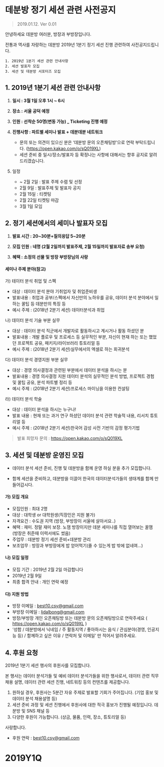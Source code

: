 # 데분방 정기 세션 관련 사전공지

> 2019.01.12. Ver 0.01

안녕하세요 데분방 여러분, 방장과 부방장입니다.

전통과 역사를 자랑하는 데분방 2019년 1분기 정기 세션 진행 관련하여 사전공지드립니다.

```
1. 2019년 1분기 세션 관련 안내사항
2. 세션 발표자 모집
3. 세션 및 데분방 서포터즈 모집
```



## 1. 2019년 1분기 세션 관련 안내사항

1. **일시 : 3월 1일 오후 1시 ~ 6시**
2. **장소 : 서울 공덕 예정**
3. **인원 : 선착순 50명(변동 가능) _ Ticketing 진행 예정**
4. **진행사항 : 파트별 세미나 발표 + 데분데분 네트워크**

   - 문의 또는 의견이 있으신 분은 ‘데분방 문의 오픈채팅방’으로 연락 부탁드립니다. (https://open.kakao.com/o/sQ019XL)
   - 세션 준비 중 일시/장소/발표자 등 확정나는 사항에 대해서는 향후 공지로 알려드리겠습니다.

5. 일정

   - ~ 2월 2일 : 발표 주제 수렴 및 선정
   - 2월 9일 : 발표주제 및 발표자 공지
   - 2월 15일 : 티켓팅
   - 2월 22일 티켓팅 마감
   - 3월 1일 모임

## 2. 정기 세션에서의 세미나 발표자 모집

1. **발표 시간 : 20\~30분+질의응답 5\~20분**

2. **모집 인원 : 네명 (2월 2일까지 발표주제, 2월 15일까지 발표자료 송부 요청)**

3. **혜택 : 소정의 선물 및 방장 부방장님의 사랑**


#### 세미나 주제 분야(참고)

가) 테이터 분석 취업 및 스펙

   - 대상 : 데이터 분석 분야 기취업자 및 취업준비생
   - 발표내용 : 취업과 공부/스펙에서 자신만의 노하우를 공유, 데이터 분석 분야에서 일하는 꿀팁 등 데분만의 특징 등
   - 예시 주제 : (2018년 2분기 세션) 데이터분석과 취업

나) 데이터 분석 기술 부분 실무

   - 대상 : 데이터 분석 직군에서 개발자로 활동하시고 계시거나 활동 하셨던 분
   - 발표내용 : 개발 플로우 및 프로세스 등 실무적인 부분, 자신이 현재 하는 또는 했었던 프로젝트 공유, 패키지/라이브러리 튜토리얼 등
   - 예시 주제 : (2018년 2분기 세션)실무에서의 엑셀로 하는 회귀분석

다) 데이터 분석 경영지원 부분 실무

   - 대상 : 경영 의사결정과 관련된 부분에서 데이터 분석을 하시는 분
   - 발표내용 : 경영 의사결정 지원 데이터 분석의 실무적인 분석 방법, 프로젝트 경험 및 꿀팁 공유, 분석 파트별 정리 등
   - 예시 주제 : (2018년 2분기 세션)프로세스 마이닝을 이용한 컨설팅

라) 데이터 분석 학술 

- 대상 : 데이터 분석을 하시는 누구나!
- 발표 내용 : 현재 또는 과거 연구 하셨던 데이터 분석 관련 학술적 내용, 리서치 튜토리얼 등
- 예시 주제 : (2018년 2분기 세션)한국어 감성 사전 기반의 감정 평가기법

> 발표 희망자 문의 : https://open.kakao.com/o/sQ019XL



## 3. 세션 및 데분방 운영진 모집

- 데이터 분석 세션 준비, 진행 및 데분방을 함께 운영 하실 분을 추가 모집합니다.

- 함께 세션을 준비하고, 데분방을 이끌어 한국의 데이터분석가들의 생태계를 함께 만들어갑시다.



#### 가) 모집 개요

   - 모집인원 : 최대 2명
   - 대상 : 대학생 or 대학원생(직장인은 지원 불가)
   - 자격요건 : 수도권 지역 (방장, 부방장이 서울에 살아서요..)
   - 혜택 : 재미. 정말 재미 보장. 노잼 방장이지만 데분 세미나를 직접 열어보는 꿀잼 (방장은 취준때 이력서에도 썼음)
   - 주업무 : 데분방 정기 세션 준비+데분방 관리
   - 보조업무 : 방장과 부방장에게 밥 얻어먹기(줄 수 있는게 밥 밖에 없네여...)


#### 나) 모집 일정

   - 모집 기간 : 2019년 2월 2일 마감합니다
   - 2019년 2월 9일
   - 최종 합격 안내 : 개인 연락 예정

#### 다) 지원 방법

   - 방장 이메일 : best10.csy@gmail.com
   - 부방장 이메일 : ljdalbong@gmail.com
   - 방장/부방장 개인 오픈채팅방 또는 데분방 문의 오픈채팅방으로 연락주세요 ( https://open.kakao.com/o/sQ019XL )
   -  ‘성함 / 데분방에서 닉네임 / 주 활동지역 / 좋아하시는 음식 / 관심분야(경영, 인공지능 등) / 함께하고 싶은 이유 / 연락처 및 이메일’ 만 적어서 알려주세요.
   
## 4. 후원 요청

2019년 1분기 세션 행사의 후원사를 모집합니다.

본 행사는 데이터 분석가들 및 예비 데이터 분석가들을 위한 행사로서, 데이터 관련 직무 채용 설명, 데이터 관련 세션 진행, 네트워킹 등의 컨텐츠를 제공합니다.

1. 원하실 경우, 후원사는 5분간 자유 주제로 발표할 기회가 주어집니다. (기업 홍보 및 데이터 분석 채용설명 등)
2. 세션 준비 과정 및 세션 진행에서 후원사에 대한 적극 홍보가 진행될 예정입니다. 데분방 및 SNS 채널 등
3. 다양한 후원이 가능합니다. (상금, 물품, 인력, 장소, 튜토리얼 등)

사랑합니다.

- 후원 연락 : best10.csy@gmail.com

# 2019Y1Q
